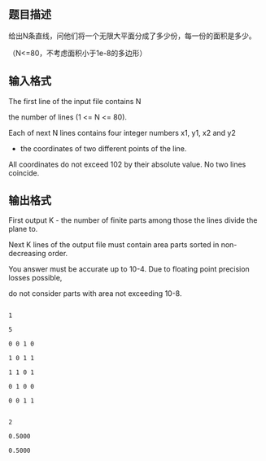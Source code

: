 ## 题目描述

<div>
 给出N条直线，问他们将一个无限大平面分成了多少份，每一份的面积是多少。
</div> 
<div>
 （N<=80，不考虑面积小于1e-8的多边形）
</div>

## 输入格式

<div>
 The first line of the input file contains N  
</div> 
<div>
 the number of lines (1 <= N <= 80). 
</div> 
<div>
 Each of next N lines contains four integer numbers x1, y1, x2 and y2 
</div> 
<div>
 - the coordinates of two different points of the line. 
</div> 
<div>
 All coordinates do not exceed 102 by their absolute value. No two lines coincide.
</div>

## 输出格式

<div>
 First output K - the number of finite parts among those the lines divide the plane to. 
</div> 
<div>
 Next K lines of the output file must contain area parts sorted in non-decreasing order. 
</div> 
<div>
 You answer must be accurate up to 10-4. Due to floating point precision losses possible, 
</div> 
<div>
 do not consider parts with area not exceeding 10-8.
</div>

```input1
1
5
0 0 1 0
1 0 1 1
1 1 0 1
0 1 0 0
0 0 1 1
```
```output1
2
0.5000
0.5000
```
